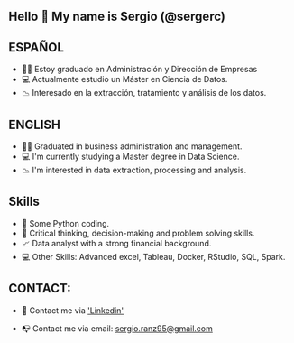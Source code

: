 ## Hello :wave: My name is Sergio (@sergerc) 

## ESPAÑOL

* :office_worker: Estoy graduado en Administración y Dirección de Empresas
* :computer: Actualmente estudio un Máster en Ciencia de Datos.
* :chart_with_downwards_trend: Interesado en la extracción, tratamiento y análisis de los datos. 

## ENGLISH

* :office_worker: Graduated in business administration and management. 
* :computer: I'm currently studying a Master degree in Data Science. 
* :chart_with_downwards_trend: I'm interested in data extraction, processing and analysis.

## Skills

* :snake: Some Python coding. 
* :monocle_face: Critical thinking, decision-making and problem solving skills.
* :chart_with_upwards_trend: Data analyst with a strong financial background. 
* :computer: Other Skills: Advanced excel, Tableau, Docker, RStudio, SQL, Spark. 

## CONTACT: 

* :handshake: Contact me via ['Linkedin'](https://www.linkedin.com/in/sergio-ranz-casado-3318b713a/)

* :mailbox_with_no_mail: Contact me via email: sergio.ranz95@gmail.com
